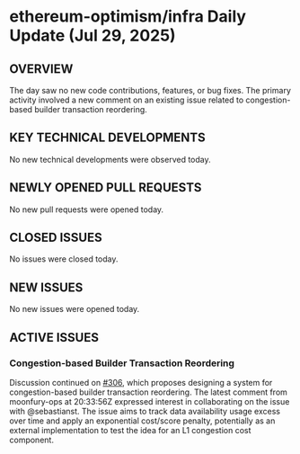 # ethereum-optimism/infra Daily Update (Jul 29, 2025)
## OVERVIEW 
The day saw no new code contributions, features, or bug fixes. The primary activity involved a new comment on an existing issue related to congestion-based builder transaction reordering.

## KEY TECHNICAL DEVELOPMENTS
No new technical developments were observed today.

## NEWLY OPENED PULL REQUESTS
No new pull requests were opened today.

## CLOSED ISSUES
No issues were closed today.

## NEW ISSUES
No new issues were opened today.

## ACTIVE ISSUES
### Congestion-based Builder Transaction Reordering
Discussion continued on [#306](https://github.com/ethereum-optimism/infra/issues/306), which proposes designing a system for congestion-based builder transaction reordering. The latest comment from moonfury-ops at 20:33:56Z expressed interest in collaborating on the issue with @sebastianst. The issue aims to track data availability usage excess over time and apply an exponential cost/score penalty, potentially as an external implementation to test the idea for an L1 congestion cost component.